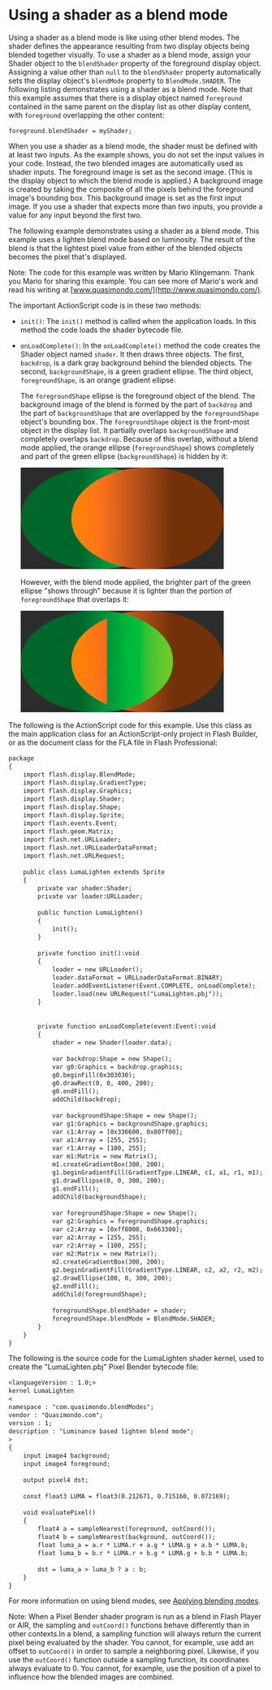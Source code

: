 # Using a shader as a blend mode

Using a shader as a blend mode is like using other blend modes. The shader
defines the appearance resulting from two display objects being blended together
visually. To use a shader as a blend mode, assign your Shader object to the
`blendShader` property of the foreground display object. Assigning a value other
than `null` to the `blendShader` property automatically sets the display
object's `blendMode` property to `BlendMode.SHADER`. The following listing
demonstrates using a shader as a blend mode. Note that this example assumes that
there is a display object named `foreground` contained in the same parent on the
display list as other display content, with `foreground` overlapping the other
content:

    foreground.blendShader = myShader;

When you use a shader as a blend mode, the shader must be defined with at least
two inputs. As the example shows, you do not set the input values in your code.
Instead, the two blended images are automatically used as shader inputs. The
foreground image is set as the second image. (This is the display object to
which the blend mode is applied.) A background image is created by taking the
composite of all the pixels behind the foreground image's bounding box. This
background image is set as the first input image. If you use a shader that
expects more than two inputs, you provide a value for any input beyond the first
two.

The following example demonstrates using a shader as a blend mode. This example
uses a lighten blend mode based on luminosity. The result of the blend is that
the lightest pixel value from either of the blended objects becomes the pixel
that's displayed.

Note: The code for this example was written by Mario Klingemann. Thank you Mario
for sharing this example. You can see more of Mario's work and read his writing
at [www.quasimondo.com/](http://www.quasimondo.com/).

The important ActionScript code is in these two methods:

- `init()`: The `init()` method is called when the application loads. In this
  method the code loads the shader bytecode file.

- `onLoadComplete()`: In the `onLoadComplete()` method the code creates the
  Shader object named `shader`. It then draws three objects. The first,
  `backdrop`, is a dark gray background behind the blended objects. The second,
  `backgroundShape`, is a green gradient ellipse. The third object,
  `foregroundShape`, is an orange gradient ellipse.

  The `foregroundShape` ellipse is the foreground object of the blend. The
  background image of the blend is formed by the part of `backdrop` and the part
  of `backgroundShape` that are overlapped by the `foregroundShape` object's
  bounding box. The `foregroundShape` object is the front-most object in the
  display list. It partially overlaps `backgroundShape` and completely overlaps
  `backdrop`. Because of this overlap, without a blend mode applied, the orange
  ellipse (`foregroundShape`) shows completely and part of the green ellipse
  (`backgroundShape`) is hidden by it:

  ![](../../img/sb_blend_mode_before.png)

  However, with the blend mode applied, the brighter part of the green ellipse
  "shows through" because it is lighter than the portion of `foregroundShape`
  that overlaps it:

  ![](../../img/sb_blend_mode_after.png)

The following is the ActionScript code for this example. Use this class as the
main application class for an ActionScript-only project in Flash Builder, or as
the document class for the FLA file in Flash Professional:

    package
    {
        import flash.display.BlendMode;
        import flash.display.GradientType;
        import flash.display.Graphics;
        import flash.display.Shader;
        import flash.display.Shape;
        import flash.display.Sprite;
        import flash.events.Event;
        import flash.geom.Matrix;
        import flash.net.URLLoader;
        import flash.net.URLLoaderDataFormat;
        import flash.net.URLRequest;

        public class LumaLighten extends Sprite
        {
            private var shader:Shader;
            private var loader:URLLoader;

            public function LumaLighten()
            {
                init();
            }

            private function init():void
            {
                loader = new URLLoader();
                loader.dataFormat = URLLoaderDataFormat.BINARY;
                loader.addEventListener(Event.COMPLETE, onLoadComplete);
                loader.load(new URLRequest("LumaLighten.pbj"));
            }


            private function onLoadComplete(event:Event):void
            {
                shader = new Shader(loader.data);

                var backdrop:Shape = new Shape();
                var g0:Graphics = backdrop.graphics;
                g0.beginFill(0x303030);
                g0.drawRect(0, 0, 400, 200);
                g0.endFill();
                addChild(backdrop);

                var backgroundShape:Shape = new Shape();
                var g1:Graphics = backgroundShape.graphics;
                var c1:Array = [0x336600, 0x80ff00];
                var a1:Array = [255, 255];
                var r1:Array = [100, 255];
                var m1:Matrix = new Matrix();
                m1.createGradientBox(300, 200);
                g1.beginGradientFill(GradientType.LINEAR, c1, a1, r1, m1);
                g1.drawEllipse(0, 0, 300, 200);
                g1.endFill();
                addChild(backgroundShape);

                var foregroundShape:Shape = new Shape();
                var g2:Graphics = foregroundShape.graphics;
                var c2:Array = [0xff8000, 0x663300];
                var a2:Array = [255, 255];
                var r2:Array = [100, 255];
                var m2:Matrix = new Matrix();
                m2.createGradientBox(300, 200);
                g2.beginGradientFill(GradientType.LINEAR, c2, a2, r2, m2);
                g2.drawEllipse(100, 0, 300, 200);
                g2.endFill();
                addChild(foregroundShape);

                foregroundShape.blendShader = shader;
                foregroundShape.blendMode = BlendMode.SHADER;
            }
        }
    }

The following is the source code for the LumaLighten shader kernel, used to
create the "LumaLighten.pbj" Pixel Bender bytecode file:

    <languageVersion : 1.0;>
    kernel LumaLighten
    <
    namespace : "com.quasimondo.blendModes";
    vendor : "Quasimondo.com";
    version : 1;
    description : "Luminance based lighten blend mode";
    >
    {
        input image4 background;
        input image4 foreground;

        output pixel4 dst;

        const float3 LUMA = float3(0.212671, 0.715160, 0.072169);

        void evaluatePixel()
        {
            float4 a = sampleNearest(foreground, outCoord());
            float4 b = sampleNearest(background, outCoord());
            float luma_a = a.r * LUMA.r + a.g * LUMA.g + a.b * LUMA.b;
            float luma_b = b.r * LUMA.r + b.g * LUMA.g + b.b * LUMA.b;

            dst = luma_a > luma_b ? a : b;
        }
    }

For more information on using blend modes, see
[Applying blending modes](../display-programming/manipulating-display-objects/applying-blending-modes.md).

Note: When a Pixel Bender shader program is run as a blend in Flash Player or
AIR, the sampling and `outCoord()` functions behave differently than in other
contexts.In a blend, a sampling function will always return the current pixel
being evaluated by the shader. You cannot, for example, use add an offset to
`outCoord()` in order to sample a neighboring pixel. Likewise, if you use the
`outCoord()` function outside a sampling function, its coordinates always
evaluate to 0. You cannot, for example, use the position of a pixel to influence
how the blended images are combined.

